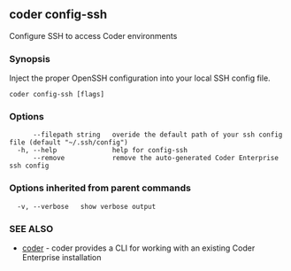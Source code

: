 ## coder config-ssh

Configure SSH to access Coder environments

### Synopsis

Inject the proper OpenSSH configuration into your local SSH config file.

```
coder config-ssh [flags]
```

### Options

```
      --filepath string   overide the default path of your ssh config file (default "~/.ssh/config")
  -h, --help              help for config-ssh
      --remove            remove the auto-generated Coder Enterprise ssh config
```

### Options inherited from parent commands

```
  -v, --verbose   show verbose output
```

### SEE ALSO

* [coder](coder.md)	 - coder provides a CLI for working with an existing Coder Enterprise installation

